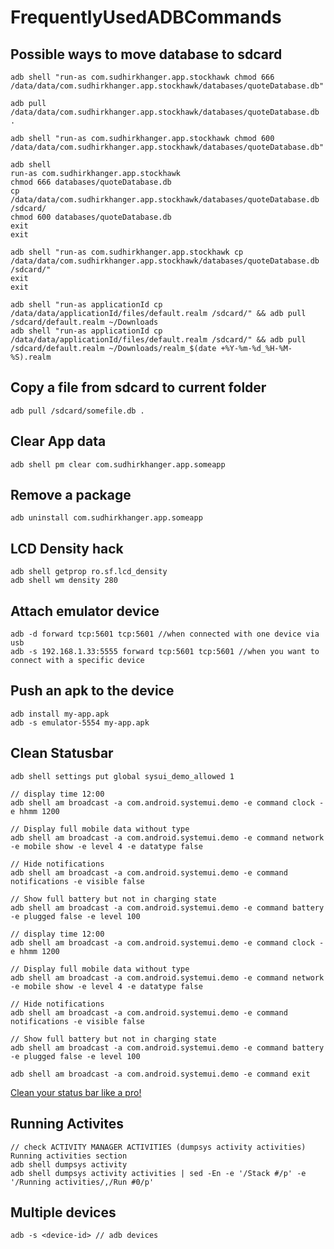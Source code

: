 # FrequentlyUsedADBCommands

## Possible ways to move database to sdcard

    adb shell "run-as com.sudhirkhanger.app.stockhawk chmod 666 /data/data/com.sudhirkhanger.app.stockhawk/databases/quoteDatabase.db"
    
    adb pull /data/data/com.sudhirkhanger.app.stockhawk/databases/quoteDatabase.db .
    
    adb shell "run-as com.sudhirkhanger.app.stockhawk chmod 600 /data/data/com.sudhirkhanger.app.stockhawk/databases/quoteDatabase.db"
        
    adb shell
    run-as com.sudhirkhanger.app.stockhawk
    chmod 666 databases/quoteDatabase.db
    cp /data/data/com.sudhirkhanger.app.stockhawk/databases/quoteDatabase.db /sdcard/
    chmod 600 databases/quoteDatabase.db
    exit
    exit
    
    adb shell "run-as com.sudhirkhanger.app.stockhawk cp /data/data/com.sudhirkhanger.app.stockhawk/databases/quoteDatabase.db /sdcard/"
    exit
    exit
	
	adb shell "run-as applicationId cp /data/data/applicationId/files/default.realm /sdcard/" && adb pull /sdcard/default.realm ~/Downloads
	adb shell "run-as applicationId cp /data/data/applicationId/files/default.realm /sdcard/" && adb pull /sdcard/default.realm ~/Downloads/realm_$(date +%Y-%m-%d_%H-%M-%S).realm

## Copy a file from sdcard to current folder

    adb pull /sdcard/somefile.db .

## Clear App data

    adb shell pm clear com.sudhirkhanger.app.someapp

## Remove a package

    adb uninstall com.sudhirkhanger.app.someapp

## LCD Density hack

    adb shell getprop ro.sf.lcd_density
    adb shell wm density 280

## Attach emulator device

	adb -d forward tcp:5601 tcp:5601 //when connected with one device via usb
	adb -s 192.168.1.33:5555 forward tcp:5601 tcp:5601 //when you want to connect with a specific device

## Push an apk to the device

	adb install my-app.apk
	adb -s emulator-5554 my-app.apk

## Clean Statusbar

	adb shell settings put global sysui_demo_allowed 1
	
	// display time 12:00
	adb shell am broadcast -a com.android.systemui.demo -e command clock -e hhmm 1200

	// Display full mobile data without type
	adb shell am broadcast -a com.android.systemui.demo -e command network -e mobile show -e level 4 -e datatype false
	
	// Hide notifications
	adb shell am broadcast -a com.android.systemui.demo -e command notifications -e visible false
	
	// Show full battery but not in charging state
	adb shell am broadcast -a com.android.systemui.demo -e command battery -e plugged false -e level 100
	
	// display time 12:00
	adb shell am broadcast -a com.android.systemui.demo -e command clock -e hhmm 1200
	
	// Display full mobile data without type
	adb shell am broadcast -a com.android.systemui.demo -e command network -e mobile show -e level 4 -e datatype false
	
	// Hide notifications
	adb shell am broadcast -a com.android.systemui.demo -e command notifications -e visible false
	
	// Show full battery but not in charging state
	adb shell am broadcast -a com.android.systemui.demo -e command battery -e plugged false -e level 100

	adb shell am broadcast -a com.android.systemui.demo -e command exit
	
[Clean your status bar like a pro!](https://android.jlelse.eu/clean-your-status-bar-like-a-pro-76c89a1e2c2f)


## Running Activites

	// check ACTIVITY MANAGER ACTIVITIES (dumpsys activity activities) Running activities section
	adb shell dumpsys activity
	adb shell dumpsys activity activities | sed -En -e '/Stack #/p' -e '/Running activities/,/Run #0/p'

## Multiple devices

	adb -s <device-id> // adb devices
